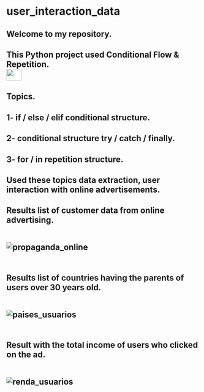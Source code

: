# user_interaction_data
<h2> Welcome to my repository.
<h2> This Python project used Conditional Flow & Repetition. 
<br>
<img align="center" alto="Caio-Git" height="30" width="40" src="https://cdn.jsdelivr.net/gh/devicons/devicon/icons/python/python-original.svg"> 
<br>
<h2> Topics.
<h2> 1- if / else / elif conditional structure.
<h2> 2- conditional structure try / catch / finally.
<h2> 3- for / in repetition structure.
<h2> Used these topics data extraction, user interaction with online advertisements.
<h2> Results list of customer data from online advertising.
<br></br>

![propaganda_online](https://user-images.githubusercontent.com/129814574/233272400-3e90478e-1658-4bd5-9a50-5ba45753be0d.png)
<br></br>
<h2> Results list of countries having the parents of users over 30 years old.
<br></br>

![paises_usuarios](https://user-images.githubusercontent.com/129814574/233273362-4b142f28-ba17-4163-b2ff-ccc2ec3e0e8e.png)
<br></br>
<h2> Result with the total income of users who clicked on the ad.
<br></br>

![renda_usuarios](https://user-images.githubusercontent.com/129814574/233274289-f902175e-b0b3-4136-a24d-538a74815fc9.png)


